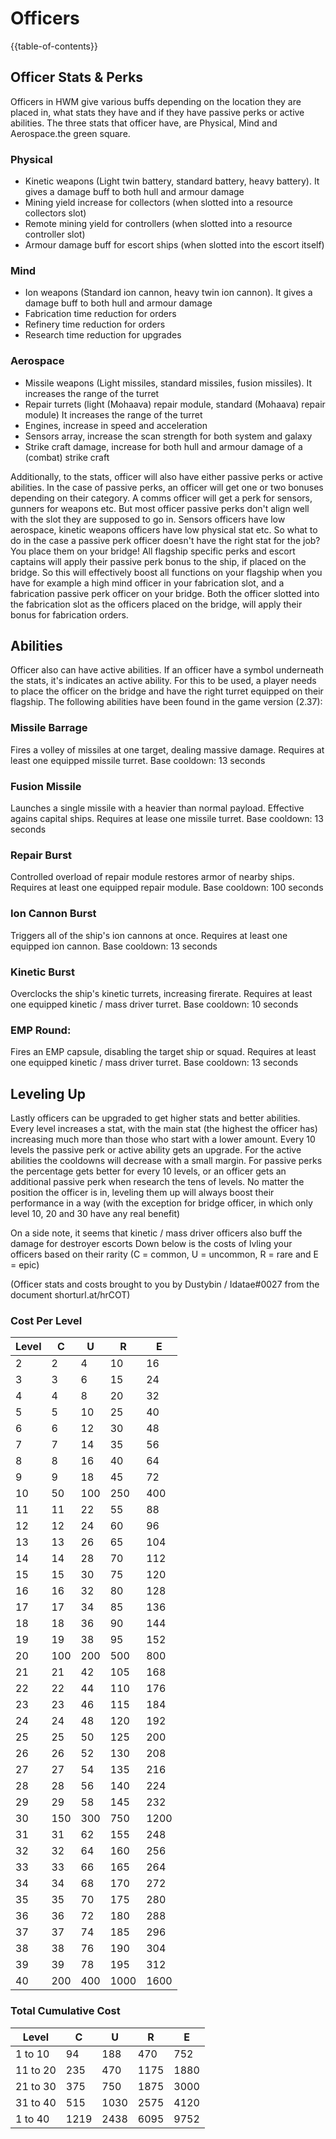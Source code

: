 # Officers
{{table-of-contents}}
## Officer Stats & Perks

Officers in HWM give various buffs depending on the location they are placed in, what stats they have and if they have passive perks or active abilities. The three stats that officer have, are Physical, Mind and Aerospace.the green square.

### Physical
- Kinetic weapons (Light twin battery, standard battery, heavy battery). It gives a damage buff to both hull and armour damage						
- Mining yield increase for collectors (when slotted into a resource collectors slot)	
- Remote mining yield for controllers (when slotted into a resource controller slot)	
- Armour damage buff for escort ships (when slotted into the escort itself)			

### Mind
- Ion weapons (Standard ion cannon, heavy twin ion cannon). It gives a damage buff to both hull and armour damage						
- Fabrication time reduction for orders						
- Refinery time reduction for orders						
- Research time reduction for upgrades						

### Aerospace
- Missile weapons (Light missiles, standard missiles, fusion missiles). It increases the range of the turret						
- Repair turrets (light (Mohaava) repair module, standard (Mohaava) repair module) It increases the range of the turret						
- Engines, increase in speed and acceleration						
- Sensors array, increase the scan strength for both system and galaxy				
- Strike craft damage, increase for both hull and armour damage of a (combat) strike craft						

Additionally, to the stats, officer will also have either passive perks or active abilities. In the case of passive perks, an officer will get one or two bonuses depending on their category. A comms officer will get a perk for sensors, gunners for weapons etc. But most officer passive perks don't align well with the slot they are supposed to go in. Sensors officers have low aerospace, kinetic weapons officers have low physical stat etc. So what to do in the case a passive perk officer doesn't have the right stat for the job? You place them on your bridge! All flagship specific perks and escort captains will apply their passive perk bonus to the ship, if placed on the bridge. So this will effectively boost all functions on your flagship when you have for example a high mind officer in your fabrication slot, and a fabrication passive perk officer on your bridge. Both the officer slotted into the fabrication slot as the officers placed on the bridge, will apply their bonus for fabrication orders.

## Abilities

Officer also can have active abilities. If an officer have a symbol underneath the stats, it's indicates an active ability. For this to be used, a player needs to place the officer on the bridge and have the right turret equipped on their flagship. The following abilities have been found in the game version (2.37):

### Missile Barrage
Fires a volley of missiles at one target, dealing massive damage. Requires at least one equipped missile turret. Base cooldown: 13 seconds						

### Fusion Missile
Launches a single missile with a heavier than normal payload. Effective agains capital ships. Requires at lease one missile turret. Base cooldown: 13 seconds												

### Repair Burst
Controlled overload of repair module restores armor of nearby ships. Requires at least one equipped  repair module. Base cooldown: 100 seconds						
						
### Ion Cannon Burst
Triggers all of the ship's ion cannons at once. Requires at least one equipped ion cannon. Base cooldown: 13 seconds						
						
### Kinetic Burst
Overclocks the ship's kinetic turrets, increasing firerate. Requires at least one equipped kinetic / mass driver turret. Base cooldown: 10 seconds						
						
### EMP Round:
Fires an EMP capsule, disabling the target ship or squad. Requires at least one equipped  kinetic / mass driver turret. Base cooldown: 13 seconds						
## Leveling Up
Lastly officers can be upgraded to get higher stats and better abilities. Every level increases a stat, with the main stat (the highest the officer has) increasing much more than those who start with a lower amount. Every 10 levels the passive perk or active ability gets an upgrade. For the active abilities the cooldowns will decrease with a small margin. For passive perks the percentage gets better for every 10 levels, or an officer gets an additional passive perk when research the tens of levels. No matter the position the officer is in, leveling them up will always boost their performance in a way (with the exception for bridge officer, in which only level 10, 20 and 30 have any real benefit)

On a side note, it seems that kinetic / mass driver officers also buff the damage for destroyer escorts
Down below is the costs of lvling your officers based on their rarity (C = common, U = uncommon, R = rare and E = epic)

(Officer stats and costs brought to you by Dustybin / Idatae#0027 from the document shorturl.at/hrCOT)

### Cost Per Level
| Level | C   | U   | R    | E    |
|-|-|-|-|-|
| 2              | 2   | 4   | 10   | 16   |
| 3              | 3   | 6   | 15   | 24   |
| 4              | 4   | 8   | 20   | 32   |
| 5              | 5   | 10  | 25   | 40   |
| 6              | 6   | 12  | 30   | 48   |
| 7              | 7   | 14  | 35   | 56   |
| 8              | 8   | 16  | 40   | 64   |
| 9              | 9   | 18  | 45   | 72   |
| 10             | 50  | 100 | 250  | 400  |
| 11             | 11  | 22  | 55   | 88   |
| 12             | 12  | 24  | 60   | 96   |
| 13             | 13  | 26  | 65   | 104  |
| 14             | 14  | 28  | 70   | 112  |
| 15             | 15  | 30  | 75   | 120  |
| 16             | 16  | 32  | 80   | 128  |
| 17             | 17  | 34  | 85   | 136  |
| 18             | 18  | 36  | 90   | 144  |
| 19             | 19  | 38  | 95   | 152  |
| 20             | 100 | 200 | 500  | 800  |
| 21             | 21  | 42  | 105  | 168  |
| 22             | 22  | 44  | 110  | 176  |
| 23             | 23  | 46  | 115  | 184  |
| 24             | 24  | 48  | 120  | 192  |
| 25             | 25  | 50  | 125  | 200  |
| 26             | 26  | 52  | 130  | 208  |
| 27             | 27  | 54  | 135  | 216  |
| 28             | 28  | 56  | 140  | 224  |
| 29             | 29  | 58  | 145  | 232  |
| 30             | 150 | 300 | 750  | 1200 |
| 31             | 31  | 62  | 155  | 248  |
| 32             | 32  | 64  | 160  | 256  |
| 33             | 33  | 66  | 165  | 264  |
| 34             | 34  | 68  | 170  | 272  |
| 35             | 35  | 70  | 175  | 280  |
| 36             | 36  | 72  | 180  | 288  |
| 37             | 37  | 74  | 185  | 296  |
| 38             | 38  | 76  | 190  | 304  |
| 39             | 39  | 78  | 195  | 312  |
| 40             | 200 | 400 | 1000 | 1600 |

### Total Cumulative Cost
| Level | C   | U   | R    | E    |
|-|-|-|-|-|
| 1 to 10    | 94  | 188 | 470  | 752  |
| 11 to 20   | 235 | 470 | 1175 | 1880 |
| 21 to 30   | 375 | 750 | 1875 | 3000 |
| 31 to 40   | 515 | 1030 | 2575 | 4120 |
| 1 to 40 | 1219 | 2438 | 6095 | 9752 |
